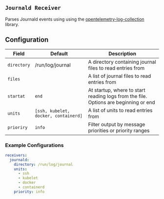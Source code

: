 ## `Journald Receiver`

Parses Journald events using using the [opentelemetry-log-collection](https://github.com/open-telemetry/opentelemetry-log-collection) library.

## Configuration

| Field                  | Default          | Description                                                                                                        |
| ---                    | ---              | ---                                                                                                                |
| `directory`            | /run/log/journal | A directory containing journal files to read entries from     |
| `files`                |                  | A list of journal files to read entries from                  |
| `startat`              | `end`              | At startup, where to start reading logs from the file. Options are beginning or end          |
| `units`        | `[ssh, kubelet, docker, containerd]` | A list of units to read entries from          |
| `prioriry`             | `info`           | Filter output by message priorities or priority ranges        |

### Example Configurations
```yaml
receivers:
  journald:
    directory: /run/log/journal
    units:
      - ssh
      - kubelet
      - docker
      - containerd
    priority: info
```